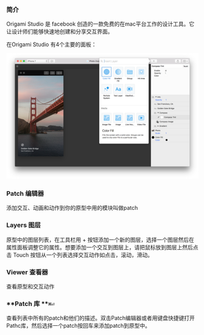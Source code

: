 ### 简介

Origami Studio 是 facebook 创造的一款免费的在mac平台工作的设计工具。它让设计师们能够快速地创建和分享交互界面。

在Origami Studio 有4个主要的面板：

![](/assets/studioInterface1.png)

### Patch 编辑器

添加交互、动画和动作到你的原型中用的模块叫做patch

### **Layers 图层**

原型中的图层列表，在工具栏用 + 按钮添加一个新的图层，选择一个图层然后在属性面板调整它的属性。想要添加一个交互到图层上，请把鼠标放到图层上然后点击 Touch 按钮从一个列表选择交互动作如点击，滚动，滑动。

### **Viewer 查看器**

查看原型和交互动作

### **Patch 库 **`⌘⏎`

查看列表中所有的patch和他们的描述。双击Patch编辑器或者用键盘快捷键打开Pathc库，然后选择一个patch按回车来添加patch到原型中。

